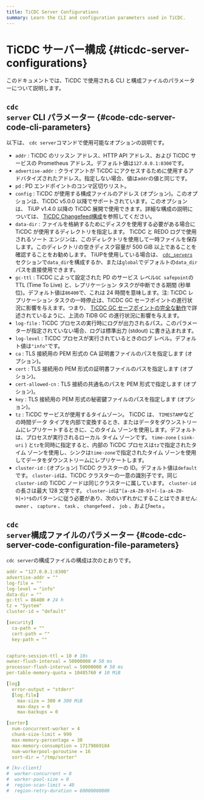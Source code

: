 ```yaml
---
title: TiCDC Server Configurations
summary: Learn the CLI and configuration parameters used in TiCDC.
---
```


# TiCDC サーバー構成 {#ticdc-server-configurations}

このドキュメントでは、TiCDC で使用される CLI と構成ファイルのパラメーターについて説明します。

## <code>cdc server</code> CLI パラメーター {#code-cdc-server-code-cli-parameters}

以下は、 `cdc server`コマンドで使用可能なオプションの説明です。

-   `addr` : TiCDC のリッスン アドレス、HTTP API アドレス、および TiCDC サービスの Prometheus アドレス。デフォルト値は`127.0.0.1:8300`です。
-   `advertise-addr` : クライアントが TiCDC にアクセスするために使用するアドバタイズされたアドレス。指定しない場合、値は`addr`の値と同じです。
-   `pd` : PD エンドポイントのコンマ区切りリスト。
-   `config` : TiCDC が使用する構成ファイルのアドレス (オプション)。このオプションは、TiCDC v5.0.0 以降でサポートされています。このオプションは、 TiUP v1.4.0 以降の TiCDC 展開で使用できます。詳細な構成の説明については、 [TiCDC Changefeed構成](/ticdc/ticdc-changefeed-config.md)を参照してください。
-   `data-dir` : ファイルを格納するためにディスクを使用する必要がある場合に TiCDC が使用するディレクトリを指定します。 TiCDC と REDO ログで使用されるソート エンジンは、このディレクトリを使用して一時ファイルを保存します。このディレクトリの空きディスク容量が 500 GiB 以上であることを確認することをお勧めします。 TiUPを使用している場合は、 [`cdc_servers`](/tiup/tiup-cluster-topology-reference.md#cdc_servers)セクションで`data_dir`を構成するか、または`global`でデフォルトの`data_dir`パスを直接使用できます。
-   `gc-ttl` : TiCDC によって設定された PD のサービス レベル`GC safepoint`の TTL (Time To Live) と、レプリケーション タスクが中断できる期間 (秒単位)。デフォルト値は`86400`で、これは 24 時間を意味します。注: TiCDC レプリケーション タスクの一時停止は、TiCDC GC セーフポイントの進行状況に影響を与えます。つまり、 [TiCDC GC セーフポイントの完全な動作](/ticdc/ticdc-faq.md#what-is-the-complete-behavior-of-ticdc-garbage-collection-gc-safepoint)で詳述されているように、上流の TiDB GC の進行状況に影響を与えます。
-   `log-file` : TiCDC プロセスの実行時にログが出力されるパス。このパラメーターが指定されていない場合、ログは標準出力 (stdout) に書き込まれます。
-   `log-level` : TiCDC プロセスが実行されているときのログ レベル。デフォルト値は`"info"`です。
-   `ca` : TLS 接続用の PEM 形式の CA 証明書ファイルのパスを指定します (オプション)。
-   `cert` : TLS 接続用の PEM 形式の証明書ファイルのパスを指定します (オプション)。
-   `cert-allowed-cn` : TLS 接続の共通名のパスを PEM 形式で指定します (オプション)。
-   `key` : TLS 接続用の PEM 形式の秘密鍵ファイルのパスを指定します (オプション)。
-   `tz` : TiCDC サービスが使用するタイムゾーン。 TiCDC は、 `TIMESTAMP`などの時間データ タイプを内部で変換するとき、またはデータをダウンストリームにレプリケートするときに、このタイム ゾーンを使用します。デフォルトは、プロセスが実行されるローカル タイム ゾーンです。 `time-zone` ( `sink-uri` ) と`tz`を同時に指定すると、内部の TiCDC プロセスは`tz`で指定されたタイム ゾーンを使用し、シンクは`time-zone`で指定されたタイム ゾーンを使用してデータをダウンストリームにレプリケートします。
-   `cluster-id` : (オプション) TiCDC クラスターの ID。デフォルト値は`default`です。 `cluster-id`は、TiCDC クラスターの一意の識別子です。同じ`cluster-id`の TiCDC ノードは同じクラスターに属しています。 `cluster-id`の長さは最大 128 文字です。 `cluster-id`は`^[a-zA-Z0-9]+(-[a-zA-Z0-9]+)*$`のパターンに従う必要があり、次のいずれかにすることはできません: `owner` 、 `capture` 、 `task` 、 `changefeed` 、 `job` 、および`meta` 。

## <code>cdc server</code>構成ファイルのパラメーター {#code-cdc-server-code-configuration-file-parameters}

`cdc server`の構成ファイルの構成は次のとおりです。

```yaml
addr = "127.0.0.1:8300"
advertise-addr = ""
log-file = ""
log-level = "info"
data-dir = ""
gc-ttl = 86400 # 24 h
tz = "System"
cluster-id = "default"

[security]
  ca-path = ""
  cert-path = ""
  key-path = ""


capture-session-ttl = 10 # 10s
owner-flush-interval = 50000000 # 50 ms
processor-flush-interval = 50000000 # 50 ms
per-table-memory-quota = 10485760 # 10 MiB

[log]
  error-output = "stderr"
  [log.file]
    max-size = 300 # 300 MiB
    max-days = 0
    max-backups = 0

[sorter]
  num-concurrent-worker = 4
  chunk-size-limit = 999
  max-memory-percentage = 30
  max-memory-consumption = 17179869184
  num-workerpool-goroutine = 16
  sort-dir = "/tmp/sorter"

# [kv-client]
#  worker-concurrent = 8
#  worker-pool-size = 0
#  region-scan-limit = 40
#  region-retry-duration = 60000000000
```
